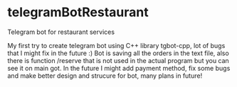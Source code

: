 # telegramBotRestaurant
Telegram bot for restaurant services

My first try to create telegram bot using C++ library tgbot-cpp, lot of bugs that I might fix in the future :)
Bot is saving all the orders in the text file, also there is function /reserve that is not used in the actual program but you can see it on main got.
In the future I might add payment method, fix some bugs and make better design and strucure for bot, many plans in future!
